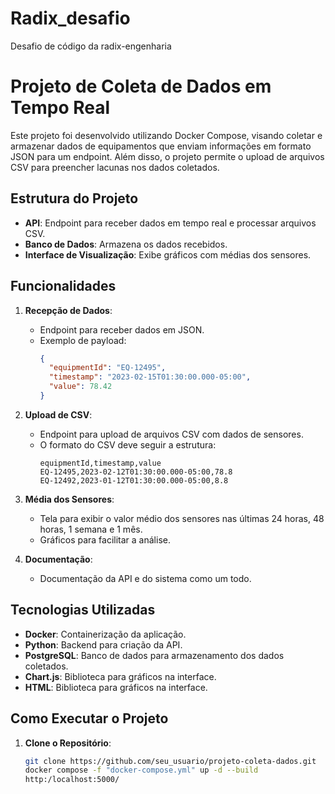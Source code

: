 # Radix_desafio
Desafio de código da radix-engenharia

# Projeto de Coleta de Dados em Tempo Real

Este projeto foi desenvolvido utilizando Docker Compose, visando coletar e armazenar dados de equipamentos que enviam informações em formato JSON para um endpoint. Além disso, o projeto permite o upload de arquivos CSV para preencher lacunas nos dados coletados.

## Estrutura do Projeto

- **API**: Endpoint para receber dados em tempo real e processar arquivos CSV.
- **Banco de Dados**: Armazena os dados recebidos.
- **Interface de Visualização**: Exibe gráficos com médias dos sensores.

## Funcionalidades

1. **Recepção de Dados**:
   - Endpoint para receber dados em JSON.
   - Exemplo de payload:
     ```json
     {
       "equipmentId": "EQ-12495",
       "timestamp": "2023-02-15T01:30:00.000-05:00",
       "value": 78.42
     }
     ```

2. **Upload de CSV**:
   - Endpoint para upload de arquivos CSV com dados de sensores.
   - O formato do CSV deve seguir a estrutura:
     ```
     equipmentId,timestamp,value
     EQ-12495,2023-02-12T01:30:00.000-05:00,78.8
     EQ-12492,2023-01-12T01:30:00.000-05:00,8.8
     ```

3. **Média dos Sensores**:
   - Tela para exibir o valor médio dos sensores nas últimas 24 horas, 48 horas, 1 semana e 1 mês.
   - Gráficos para facilitar a análise.

4. **Documentação**:
   - Documentação da API e do sistema como um todo.

## Tecnologias Utilizadas

- **Docker**: Containerização da aplicação.
- **Python**: Backend para criação da API.
- **PostgreSQL**: Banco de dados para armazenamento dos dados coletados.
- **Chart.js**: Biblioteca para gráficos na interface.
- **HTML**: Biblioteca para gráficos na interface.

## Como Executar o Projeto

1. **Clone o Repositório**:
   ```bash
   git clone https://github.com/seu_usuario/projeto-coleta-dados.git
   docker compose -f "docker-compose.yml" up -d --build
   http:/localhost:5000/


